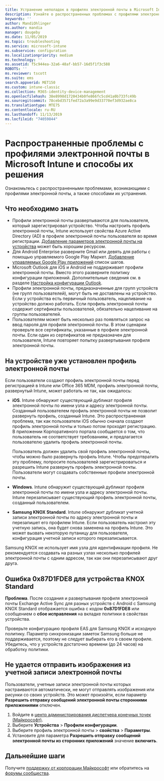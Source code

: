 ```yaml
---
title: Устранение неполадок в профилях электронной почты в Microsoft Intune — Azure | Документация Майкрософт
description: Узнайте о распространенных проблемах с профилями электронной почты в Microsoft Intune, включая дублирующиеся профили электронной почты и ошибки на устройствах Android с Samsung KNOX Standard, и способах их решения.
keywords: ''
author: MandiOhlinger
ms.author: mandia
manager: dougeby
ms.date: 11/05/2019
ms.topic: troubleshooting
ms.service: microsoft-intune
ms.subservice: configuration
ms.localizationpriority: medium
ms.technology: ''
ms.assetid: f5c944ea-32a6-48af-bb57-16d5f1f3c588
ROBOTS: ''
ms.reviewer: tscott
ms.suite: ems
search.appverid: MET150
ms.custom: intune-classic
ms.collection: M365-identity-device-management
ms.openlocfilehash: 38e8998d1720434b0fe866fc5cd41a0b733fc49b
ms.sourcegitcommit: 78cebd3571fed72a3a99e9d33770ef3d932ae8ca
ms.translationtype: MTE75
ms.contentlocale: ru-RU
ms.lasthandoff: 11/13/2019
ms.locfileid: "74059844"
---
```

# <a name="common-issues-and-resolutions-with-email-profiles-in-microsoft-intune"></a>Распространенные проблемы с профилями электронной почты в Microsoft Intune и способы их решения

Ознакомьтесь с распространенными проблемами, возникающими с профилями электронной почты, а также способами их устранения.

## <a name="what-you-need-to-know"></a>Что необходимо знать

- Профили электронной почты развертываются для пользователя, который зарегистрировал устройство. Чтобы настроить профиль электронной почты, Intune использует свойства Azure Active Directory (AD) в профиле электронной почты пользователя во время регистрации. [Добавление параметров электронной почты на устройства](email-settings-configure.md) может быть хорошим ресурсом.
- Для Android Enterprise разверните Gmail или девять для работы с помощью управляемого Google Play Маркет. [Добавление управляемых Google Play приложений](../apps/apps-add-android-for-work.md) список шагов.
- Microsoft Outlook для iOS и Android не поддерживает профили электронной почты. Вместо этого разверните политику конфигурации приложений. Дополнительные сведения см. в разделе [Настройка конфигурации Outlook](../apps/app-configuration-policies-outlook.md).
- Профили электронной почты, предназначенные для групп устройств (не групп пользователей), могут быть не доставлены на устройство. Если у устройства есть первичный пользователь, нацеливание на устройство должно работать. Если профиль электронной почты содержит сертификаты пользователей, обязательно нацеливание на группы пользователей.
- Пользователям может быть несколько раз появляться запрос на ввод пароля для профиля электронной почты. В этом сценарии проверьте все сертификаты, указанные в профиле электронной почты. Если один из сертификатов не предназначен для пользователя, Intune повторяет попытку развертывания профиля электронной почты.

## <a name="device-already-has-an-email-profile-installed"></a>На устройстве уже установлен профиль электронной почты

Если пользователи создают профиль электронной почты перед регистрацией в Intune или Office 365 MDM, профиль электронной почты, развернутый Intune, может работать не так, как ожидалось:

- **iOS**. Intune обнаружит существующий дубликат профиля электронной почты по имени узла и адресу электронной почты. Созданный пользователем профиль электронной почты не позволит развернуть профиль, созданный Intune. Это распространенная проблема, так как пользователи iOS обычно сначала создают профиль электронной почты и только потом проходят регистрацию. В приложении Корпоративного портала сообщается о том, что пользователь не соответствует требованиям, и предлагается пользователю удалить профиль электронной почты.

  Пользователь должен удалить свой профиль электронной почты, чтобы можно было развернуть профиль Intune. Чтобы предотвратить эту проблему, попросите пользователей зарегистрироваться и разрешить Intune развернуть профиль электронной почты. Пользователи могут создавать собственные профили электронной почты.

- **Windows**. Intune обнаружит существующий дубликат профиля электронной почты по имени узла и адресу электронной почты. Intune перезаписывает существующий профиль электронной почты, созданный пользователем.

- **Samsung KNOX Standard**. Intune обнаружит дубликат учетной записи электронной почты по адресу электронной почты и перезапишет его профилем Intune. Если пользователь настроил эту учетную запись, она будет снова заменена на профиль Intune. Это может вызвать некоторую путаницу для пользователя, конфигурация учетной записи которого перезаписывается.

Samsung KNOX не использует имя узла для идентификации профиля. Не рекомендуется создавать на разных узлах несколько профилей электронной почты с одним адресом, так как они перезаписывают друг друга.

## <a name="error-0x87d1fde8-for-knox-standard-device"></a>Ошибка 0x87D1FDE8 для устройства KNOX Standard

**Проблема**. После создания и развертывания профиля электронной почты Exchange Active Sync для разных устройств с Android с Samsung KNOX Standard отображается ошибка с кодом **0x87D1FDE8** или сообщением о **сбое исправления** на вкладке политики в свойствах устройства.

Проверьте конфигурацию профиля EAS для Samsung KNOX и исходную политику. Параметр синхронизации заметок Samsung больше не поддерживается, поэтому не следует выбирать его в своем профиле. Убедитесь, что у устройств достаточно времени (до 24 часов) на обработку политики.

## <a name="unable-to-send-images-from--email-account"></a>Не удается отправить изображения из учетной записи электронной почты

Пользователи, учетные записи электронной почты которых настраиваются автоматически, не могут отправлять изображения или рисунки со своих устройств. Это может произойти, если параметр **Разрешить отправку сообщений электронной почты сторонними приложениями** отключен.

1. Войдите в [центр администрирования диспетчера конечных точек (Майкрософт)](https://go.microsoft.com/fwlink/?linkid=2109431).
2. Выберите **Устройства** > **Профили конфигурации**.
3. Выберите профиль электронной почты > **свойства**  > **Параметры**.
4. Установите для параметра **Разрешить отправку сообщений электронной почты из сторонних приложений** значение **включить**.

## <a name="next-steps"></a>Дальнейшие шаги

Получите [поддержку от корпорации Майкрософт](../fundamentals/get-support.md) или обратитесь на [форумы сообщества](https://social.technet.microsoft.com/Forums/en-US/home?category=microsoftintune).
